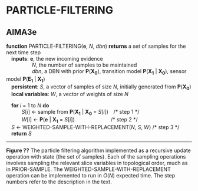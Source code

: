 # PARTICLE-FILTERING

## AIMA3e
__function__ PARTICLE-FILTERING(__e__, _N_, _dbn_) __returns__ a set of samples for the next time step  
&emsp;__inputs__: __e__, the new incoming evidence  
&emsp;&emsp;&emsp;&emsp;&emsp;_N_, the number of samples to be maintained  
&emsp;&emsp;&emsp;&emsp;&emsp;_dbn_, a DBN with prior __P__(__X<sub>0</sub>__), transition model __P__(__X<sub>1</sub>__ &vert; __X<sub>0</sub>__), sensor model __P__(__E<sub>1</sub>__ &vert; __X<sub>1</sub>__)  
&emsp;__persistent__: _S_, a vector of samples of size _N_, initially generated from __P__(__X<sub>0</sub>__)  
&emsp;__local variables__: _W_, a vector of weights of size _N_  

&emsp;__for__ _i_ = 1 to _N_ __do__  
&emsp;&emsp;&emsp;_S_\[_i_\] &larr; sample from __P__(__X<sub>1</sub>__ &vert; __X<sub>0</sub>__ = _S_\[_i_\])&emsp;/\* step 1 \*/  
&emsp;&emsp;&emsp;_W_\[_i_\] &larr; __P__(__e__ &vert; __X<sub>1</sub>__ = _S_\[_i_\])&emsp;&emsp;&emsp;&emsp;&emsp;&emsp;&emsp;/\* step 2 \*/  
&emsp;_S_ &larr; WEIGHTED\-SAMPLE\-WITH\-REPLACEMENT(_N_, _S_, _W_) /\* step 3 \*/  
&emsp;__return__ _S_  

---
__Figure ??__ The particle filtering algorithm implemented as a recursive update operation with state (the set of samples). Each of the sampling operations involves sampling the relevant slice variables in topological order, much as in PRIOR\-SAMPLE. The  WEIGHTED\-SAMPLE\-WITH\-REPLACEMENT operation can be implemented to run in _O_(_N_) expected time. The step numbers refer to the description in the text.

